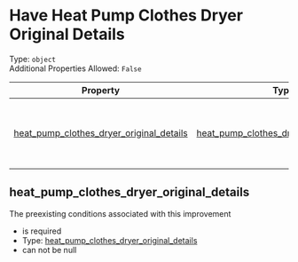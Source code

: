 
Have Heat Pump Clothes Dryer Original Details
=============================================
  
Type: `object`  
Additional Properties Allowed: `False`  
  

|Property|Type|Required|Format|Title|
| :---: | :---: | :---: | :---: | :---: |
|[heat_pump_clothes_dryer_original_details](#heat_pump_clothes_dryer_original_details)|[heat_pump_clothes_dryer_original_details](heat_pump_clothes_dryer_original_details.md)|:white_check_mark:||Heat Pump Clothes Dryer Original Details|

## heat_pump_clothes_dryer_original_details
  
The preexisting conditions associated with this improvement  
  

- is required
- Type: [heat_pump_clothes_dryer_original_details](heat_pump_clothes_dryer_original_details.md)
- can not be null
